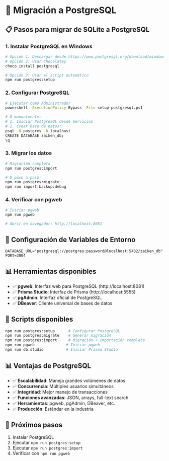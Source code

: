 # 🐘 Migración a PostgreSQL

## 📋 Pasos para migrar de SQLite a PostgreSQL

### 1. **Instalar PostgreSQL en Windows**
```bash
# Opción 1: Descargar desde https://www.postgresql.org/download/windows/
# Opción 2: Usar Chocolatey
choco install postgresql

# Opción 3: Usar el script automático
npm run postgres:setup
```

### 2. **Configurar PostgreSQL**
```bash
# Ejecutar como Administrador
powershell -ExecutionPolicy Bypass -File setup-postgresql.ps1

# O manualmente:
# 1. Iniciar PostgreSQL desde Servicios
# 2. Crear base de datos:
psql -U postgres -h localhost
CREATE DATABASE zaiken_db;
\q
```

### 3. **Migrar los datos**
```bash
# Migración completa
npm run postgres:import

# O paso a paso:
npm run postgres:migrate
npm run import:backup:debug
```

### 4. **Verificar con pgweb**
```bash
# Iniciar pgweb
npm run pgweb

# Abrir en navegador: http://localhost:8081
```

## 🔧 Configuración de Variables de Entorno

```env
DATABASE_URL="postgresql://postgres:password@localhost:5432/zaiken_db"
PORT=3004
```

## 📊 Herramientas disponibles

- ✅ **pgweb**: Interfaz web para PostgreSQL (http://localhost:8081)
- ✅ **Prisma Studio**: Interfaz de Prisma (http://localhost:5555)
- ✅ **pgAdmin**: Interfaz oficial de PostgreSQL
- ✅ **DBeaver**: Cliente universal de bases de datos

## 🚀 Scripts disponibles

```bash
npm run postgres:setup      # Configurar PostgreSQL
npm run postgres:migrate    # Generar migración
npm run postgres:import     # Migración + importación completa
npm run pgweb              # Iniciar pgweb
npm run db:studio          # Iniciar Prisma Studio
```

## 📊 Ventajas de PostgreSQL

- ✅ **Escalabilidad**: Maneja grandes volúmenes de datos
- ✅ **Concurrencia**: Múltiples usuarios simultáneos
- ✅ **Integridad**: Mejor manejo de transacciones
- ✅ **Funciones avanzadas**: JSON, arrays, full-text search
- ✅ **Herramientas**: pgweb, pgAdmin, DBeaver, etc.
- ✅ **Producción**: Estándar en la industria

## 🚀 Próximos pasos

1. Instalar PostgreSQL
2. Ejecutar `npm run postgres:setup`
3. Ejecutar `npm run postgres:import`
4. Verificar con `npm run pgweb`
